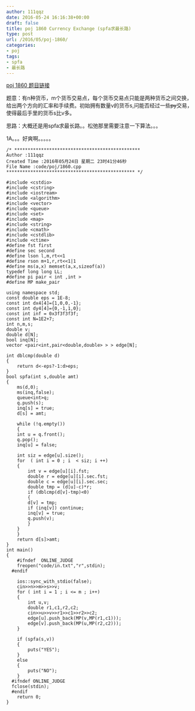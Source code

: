 ```yaml
---
author: 111qqz
date: 2016-05-24 16:16:38+00:00
draft: false
title: poj 1860 Currency Exchange (spfa求最长路)
type: post
url: /2016/05/poj-1860/
categories:
- poj
tags:
- spfa
- 最长路
---
```


[poj 1860 题目链接](http://poj.org/problem?id=1860)

题意：有n种货币，m个货币交易点，每个货币交易点只能是两种货币之间交换，给出两个方向的汇率和手续费。初始拥有数量v的货币s,问能否经过一些<del>py</del>交易，使得最后手里的货币s比v多。

思路：大概还是用spfa求最长路。。松弛那里需要注意一下算法。。。

1A。。。好爽啊。。。。。



    
    /* ***********************************************
    Author :111qqz
    Created Time :2016年05月24日 星期二 23时41分46秒
    File Name :code/poj/1860.cpp
    ************************************************ */
    
    #include <cstdio>
    #include <cstring>
    #include <iostream>
    #include <algorithm>
    #include <vector>
    #include <queue>
    #include <set>
    #include <map>
    #include <string>
    #include <cmath>
    #include <cstdlib>
    #include <ctime>
    #define fst first
    #define sec second
    #define lson l,m,rt<<1
    #define rson m+1,r,rt<<1|1
    #define ms(a,x) memset(a,x,sizeof(a))
    typedef long long LL;
    #define pi pair < int ,int >
    #define MP make_pair
    
    using namespace std;
    const double eps = 1E-8;
    const int dx4[4]={1,0,0,-1};
    const int dy4[4]={0,-1,1,0};
    const int inf = 0x3f3f3f3f;
    const int N=1E2+7;
    int n,m,s;
    double v;
    double d[N];
    bool inq[N];
    vector <pair<int,pair<double,double> > > edge[N];
    
    int dblcmp(double d)
    {
        return d<-eps?-1:d>eps;
    }
    bool spfa(int s,double amt)
    {
        ms(d,0);
        ms(inq,false);
        queue<int>q;
        q.push(s);
        inq[s] = true;
        d[s] = amt;
    
        while (!q.empty())
        {
    	int u = q.front();
    	q.pop();
    	inq[u] = false;
    
    	int siz = edge[u].size();
    	for  ( int i = 0 ; i  < siz; i ++)
    	{
    	    int v = edge[u][i].fst;
    	    double r = edge[u][i].sec.fst;
    	    double c = edge[u][i].sec.sec;
    	    double tmp = (d[u]-c)*r;
    	    if (dblcmp(d[v]-tmp)<0)
    	    {
    		d[v] = tmp;
    		if (inq[v]) continue;
    		inq[v] = true;
    		q.push(v);
    	    }
    	}
        }
        return d[s]>amt;
    }
    int main()
    {
    	#ifndef  ONLINE_JUDGE 
    	freopen("code/in.txt","r",stdin);
      #endif
    
    	ios::sync_with_stdio(false);
    	cin>>n>>m>>s>>v;
    	for ( int i = 1 ; i <= m ; i++)
    	{
    	    int u,v;
    	    double r1,c1,r2,c2;
    	    cin>>u>>v>>r1>>c1>>r2>>c2;
    	    edge[u].push_back(MP(v,MP(r1,c1)));
    	    edge[v].push_back(MP(u,MP(r2,c2)));
    	}
    
    	if (spfa(s,v)) 
    	{
    	    puts("YES");
    	}
    	else
    	{
    	    puts("NO");
    	}
      #ifndef ONLINE_JUDGE  
      fclose(stdin);
      #endif
        return 0;
    }
    
